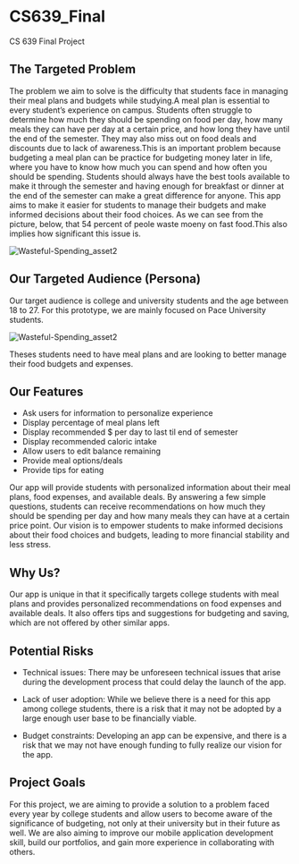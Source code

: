 # CS639_Final
CS 639 Final Project

## The Targeted Problem 

The problem we aim to solve is the difficulty that students face in managing their meal plans and budgets while studying.A meal plan is essential to every student’s experience on campus.   Students often struggle to determine how much they should be spending on food per day, how many meals they can have per day at a certain price, and how long they have until the end of the semester. They may also miss out on food deals and discounts due to lack of awareness.This is an important problem because budgeting a meal plan can be practice for budgeting money later in life, where you have to know how much you can spend and how often you should be spending. Students should always have the best tools available to make it through the semester and having enough for breakfast or dinner at the end of the semester can make a great difference for anyone. This app aims to make it easier for students to manage their budgets and make informed decisions about their food choices. As we can see from the picture, below, that 54 percent of peole waste moeny on fast food.This also implies how significant this issue is. 

![Wasteful-Spending_asset2](https://user-images.githubusercontent.com/78415690/233514592-f0697221-94e3-4255-8611-8230beb6dab1.jpg)

## Our Targeted Audience (Persona)

Our target audience is college and university students and the age between 18 to 27. For this prototype, we are mainly focused on Pace University students.

![Wasteful-Spending_asset2](https://user-images.githubusercontent.com/78415690/233516180-19915a92-e204-42ac-8e6f-92c8d5edded2.jpg)

Theses students need to have meal plans and are looking to better manage their food budgets and expenses.

## Our Features
* Ask users for information to personalize experience
* Display percentage of meal plans left
* Display recommended $ per day to last til end of semester
* Display recommended caloric intake
* Allow users to edit balance remaining
* Provide meal options/deals
* Provide tips for eating

Our app will provide students with personalized information about their meal plans, food expenses, and available deals. By answering a few simple questions, students can receive recommendations on how much they should be spending per day and how many meals they can have at a certain price point. Our vision is to empower students to make informed decisions about their food choices and budgets, leading to more financial stability and less stress.


## Why Us?
Our app is unique in that it specifically targets college students with meal plans and provides personalized recommendations on food expenses and available deals. It also offers tips and suggestions for budgeting and saving, which are not offered by other similar apps.

## Potential Risks

* Technical issues: There may be unforeseen technical issues that arise during the development process that could delay the launch of the app.

* Lack of user adoption: While we believe there is a need for this app among college students, there is a risk that it may not be adopted by a large enough user base to be financially viable.

* Budget constraints: Developing an app can be expensive, and there is a risk that we may not have enough funding to fully realize our vision for the app.

## Project Goals

  For this project, we are aiming to provide a solution to a problem faced every year by college students and allow users to become aware of the significance of budgeting, not only at their university but in their future as well. We are also aiming to improve our mobile application development skill, build our portfolios, and gain more experience in collaborating with others. 
